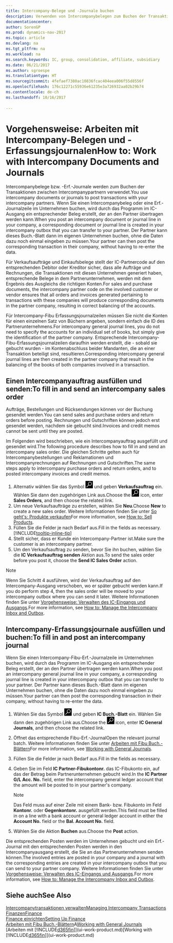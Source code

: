 ```yaml
---
title: Intercompany-Belege und -Journale buchen
description: Verwenden von Intercompanybelegen zum Buchen der Transaktionen zwischen Intercompanypartnern
documentationcenter: 
author: SorenGP
ms.prod: dynamics-nav-2017
ms.topic: article
ms.devlang: na
ms.tgt_pltfrm: na
ms.workload: na
ms.search.keywords: IC, group, consolidation, affiliate, subsidiary
ms.date: 06/21/2017
ms.author: sgroespe
ms.translationtype: HT
ms.sourcegitcommit: 4fefaef7380ac10836fcac404eea006f55d8556f
ms.openlocfilehash: 176c12271c55936e61235e3a726932aa02b29b74
ms.contentlocale: de-ch
ms.lasthandoff: 10/16/2017

---
```

# <a name="how-to-work-with-intercompany-documents-and-journals"></a><span data-ttu-id="00aa1-103">Vorgehensweise: Arbeiten mit Intercompany-Belegen und -Erfassungsjournalen</span><span class="sxs-lookup"><span data-stu-id="00aa1-103">How to: Work with Intercompany Documents and Journals</span></span>
<span data-ttu-id="00aa1-104">Intercompanybelege bzw. -Erf.-Journale werden zum Buchen der Transaktionen zwischen Intercompanypartnern verwendet.</span><span class="sxs-lookup"><span data-stu-id="00aa1-104">You use intercompany documents or journals to post transactions with your intercompany partners.</span></span> <span data-ttu-id="00aa1-105">Wenn Sie einen Intercompanybeleg oder eine Erf.-Journalzeile im Unternehmen buchen, wird durch das Programm im IC-Ausgang ein entsprechender Beleg erstellt, der an den Partner übertragen werden kann.</span><span class="sxs-lookup"><span data-stu-id="00aa1-105">When you post an intercompany document or journal line in your company, a corresponding document or journal line is created in your intercompany outbox that you can transfer to your partner.</span></span> <span data-ttu-id="00aa1-106">Der Partner kann dieses Buch.-Blatt dann im eigenen Unternehmen buchen, ohne die Daten dazu noch einmal eingeben zu müssen.</span><span class="sxs-lookup"><span data-stu-id="00aa1-106">Your partner can then post the corresponding transaction in their company, without having to re-enter the data.</span></span>

<span data-ttu-id="00aa1-107">Für Verkaufsaufträge und Einkaufsbelege stellt der IC-Partnercode auf den entsprechenden Debitor oder Kreditor sicher, dass alle Aufträge und Rechnungen, die Transaktionen mit diesen Unternehmen generiert haben, entsprechende Belege in dem Partnerunternehmen, werden mit dem Ergebnis des Ausgleichs die richtigen Konten.</span><span class="sxs-lookup"><span data-stu-id="00aa1-107">For sales and purchase documents, the intercompany partner code on the involved customer or vendor ensures that all orders and invoices generated pertaining to transactions with these companies will produce corresponding documents in the partner company, resulting in correct balancing of the accounts.</span></span>

<span data-ttu-id="00aa1-108">Für Intercompany-Fibu Erfassungsjournalzeilen müssen Sie nicht die Konten für einen einzelnen Satz von Büchern angeben, sondern einfach die ID des Partnerunternehmens.</span><span class="sxs-lookup"><span data-stu-id="00aa1-108">For intercompany general journal lines, you do not need to specify the accounts for an individual set of books, but simply give the identification of the partner company.</span></span> <span data-ttu-id="00aa1-109">Entsprechende Intercompany-Fibu-Erfassungsjournalzeilen daraufhin werden erstellt, die - sobald sie gebucht wurden - im Kontenabschluss beider Mandanten, die an einer Transaktion beteiligt sind, resultieren.</span><span class="sxs-lookup"><span data-stu-id="00aa1-109">Corresponding intercompany general journal lines are then created in the partner company that result in the balancing of the books of both companies involved in a transaction.</span></span>

## <a name="to-fill-in-and-send-an-intercompany-sales-order"></a><span data-ttu-id="00aa1-110">Einen Intercompanyauftrag ausfüllen und senden:</span><span class="sxs-lookup"><span data-stu-id="00aa1-110">To fill in and send an intercompany sales order</span></span>
<span data-ttu-id="00aa1-111">Aufträge, Bestellungen und Rücksendungen können vor der Buchung gesendet werden.</span><span class="sxs-lookup"><span data-stu-id="00aa1-111">You can send sales and purchase orders and return orders before posting.</span></span> <span data-ttu-id="00aa1-112">Rechnungen und Gutschriften können jedoch erst gesendet werden, nachdem sie gebucht sind.</span><span class="sxs-lookup"><span data-stu-id="00aa1-112">Invoices and credit memos cannot be sent until they are posted.</span></span>

<span data-ttu-id="00aa1-113">Im Folgenden wird beschrieben, wie ein Intercompanyauftrag ausgefüllt und gesendet wird.</span><span class="sxs-lookup"><span data-stu-id="00aa1-113">The following procedure describes how to fill in and send an intercompany sales order.</span></span> <span data-ttu-id="00aa1-114">Die gleichen Schritte gelten auch für Intercompanybestellungen und Reklamationen und Intercompanyrechnungen auf Rechnungen und Gutschriften.</span><span class="sxs-lookup"><span data-stu-id="00aa1-114">The same steps apply to intercompany purchase orders and return orders, and to posted intercompany invoices and credit memos.</span></span>  

1. <span data-ttu-id="00aa1-115">Alternativ wählen Sie das Symbol ![Nach Seite oder Bericht suchen](media/ui-search/search_small.png "Nach Seite oder Bericht suchen") und geben **Verkaufsauftrag** ein. Wählen Sie dann den zugehörigen Link aus.</span><span class="sxs-lookup"><span data-stu-id="00aa1-115">Choose the ![Search for Page or Report](media/ui-search/search_small.png "Search for Page or Report icon") icon, enter **Sales Orders**, and then choose the related link.</span></span>  
2. <span data-ttu-id="00aa1-116">Um neue Verkaufsaufträge zu erstellen, wählen Sie **Neu**.</span><span class="sxs-lookup"><span data-stu-id="00aa1-116">Choose **New** to create a new sales order.</span></span> <span data-ttu-id="00aa1-117">Weitere Informationen finden Sie unter [So geht's: Produkte verkaufen](sales-how-sell-products.md)</span><span class="sxs-lookup"><span data-stu-id="00aa1-117">For more information, see [How to: Sell Products](sales-how-sell-products.md).</span></span>  
3. <span data-ttu-id="00aa1-118">Füllen Sie die Felder je nach Bedarf aus.</span><span class="sxs-lookup"><span data-stu-id="00aa1-118">Fill in the fields as necessary.</span></span> [!INCLUDE[tooltip-inline-tip](includes/tooltip-inline-tip_md.md)]
4. <span data-ttu-id="00aa1-119">Stellt sicher, dass er Kunde ein Intercompany-Partner ist.</span><span class="sxs-lookup"><span data-stu-id="00aa1-119">Make sure the customer is an intercompany partner.</span></span>
5. <span data-ttu-id="00aa1-120">Um den Verkaufsauftrag zu senden, bevor Sie ihn buchen, wählen Sie die **IC Verkaufsauftrag senden** Aktion aus.</span><span class="sxs-lookup"><span data-stu-id="00aa1-120">To send the sales order before you post it, choose the **Send IC Sales Order** action.</span></span>

> [!NOTE]
> <span data-ttu-id="00aa1-121">Wenn Sie Schritt 4 ausführen, wird der Verkaufsauftrag auf den Intercompany-Ausgang verschoben, wo er später gebucht werden kann.</span><span class="sxs-lookup"><span data-stu-id="00aa1-121">If you do perform step 4, then the sales order will be moved to your intercompany outbox where you can send it later.</span></span> <span data-ttu-id="00aa1-122">Weitere Informationen finden Sie unter [Vorgehensweise: Verwalten des IC-Eingangs und Ausgangs](intercompany-how-manage-intercompany-inbox.md).</span><span class="sxs-lookup"><span data-stu-id="00aa1-122">For more information, see [How to: Manage the Intercompany Inbox and Outbox](intercompany-how-manage-intercompany-inbox.md).</span></span>

## <a name="to-fill-in-and-post-an-intercompany-journal"></a><span data-ttu-id="00aa1-123">Intercompany-Erfassungsjournale ausfüllen und buchen:</span><span class="sxs-lookup"><span data-stu-id="00aa1-123">To fill in and post an intercompany journal</span></span>
<span data-ttu-id="00aa1-124">Wenn Sie einen Intercompany-Fibu-Erf.-Journalzeile im Unternehmen buchen, wird durch das Programm im IC-Ausgang ein entsprechender Beleg erstellt, der an den Partner übertragen werden kann.</span><span class="sxs-lookup"><span data-stu-id="00aa1-124">When you post an intercompany general journal line in your company, a corresponding journal line is created in your intercompany outbox that you can transfer to your partner.</span></span> <span data-ttu-id="00aa1-125">Der Partner kann dieses Buch.-Blatt dann im eigenen Unternehmen buchen, ohne die Daten dazu noch einmal eingeben zu müssen.</span><span class="sxs-lookup"><span data-stu-id="00aa1-125">Your partner can then post the corresponding transaction in their company, without having to re-enter the data.</span></span>

1. <span data-ttu-id="00aa1-126">Wählen Sie das Symbol ![Nach Seite oder Bericht suchen](media/ui-search/search_small.png "Nach Seite oder Bericht suchen") und geben **IC Buch.-Blatt** ein. Wählen Sie dann den zugehörigen Link aus.</span><span class="sxs-lookup"><span data-stu-id="00aa1-126">Choose the ![Search for Page or Report](media/ui-search/search_small.png "Search for Page or Report icon") icon, enter **IC General Journals**, and then choose the related link.</span></span>  
2. <span data-ttu-id="00aa1-127">Öffnet das entsprechende Fibu-Erf.-Journal</span><span class="sxs-lookup"><span data-stu-id="00aa1-127">Open the relevant journal batch.</span></span> <span data-ttu-id="00aa1-128">Weitere Informationen finden Sie unter [Arbeiten mit Fibu Buch.-Blättern](ui-work-general-journals.md)</span><span class="sxs-lookup"><span data-stu-id="00aa1-128">For more information, see [Working with General Journals](ui-work-general-journals.md).</span></span>
3. <span data-ttu-id="00aa1-129">Füllen Sie die Felder je nach Bedarf aus.</span><span class="sxs-lookup"><span data-stu-id="00aa1-129">Fill in the fields as necessary.</span></span>
4. <span data-ttu-id="00aa1-130">Geben Sie im Feld **IC Partner-Fibukontonr.** das IC-Fibukonto ein, auf das der Betrag beim Partnerunternehmen gebucht wird.</span><span class="sxs-lookup"><span data-stu-id="00aa1-130">In the **IC Partner G/L Acc. No.** field, enter the intercompany general ledger account that the amount will be posted to in your partner's company.</span></span>

    > [!NOTE]
    > <span data-ttu-id="00aa1-131">Das Feld muss auf einer Zeile mit einem Bank- bzw. Fibukonto im Feld **Kontonr.** oder **Gegenkontonr.** ausgefüllt werden.</span><span class="sxs-lookup"><span data-stu-id="00aa1-131">This field must be filled in on a line with a bank account or general ledger account in either the **Account No.** field or the **Bal. Account No.** field.</span></span>  
5. <span data-ttu-id="00aa1-132">Wählen Sie die Aktion **Buchen** aus.</span><span class="sxs-lookup"><span data-stu-id="00aa1-132">Choose the **Post** action.</span></span>

<span data-ttu-id="00aa1-133">Die entsprechenden Posten werden im Unternehmen gebucht und ein Erf.-Journal mit den entsprechenden Posten werden in den Intercompanyausgang erstellt, die Sie an das Partnerunternehmen senden können.</span><span class="sxs-lookup"><span data-stu-id="00aa1-133">The involved entries are posted in your company and a journal with the corresponding entries are created in your intercompany outbox that you can send to your partner company.</span></span> <span data-ttu-id="00aa1-134">Weitere Informationen finden Sie unter [Vorgehensweise: Verwalten des IC-Eingangs und Ausgangs](intercompany-how-manage-intercompany-inbox.md).</span><span class="sxs-lookup"><span data-stu-id="00aa1-134">For more information, see [How to: Manage the Intercompany Inbox and Outbox](intercompany-how-manage-intercompany-inbox.md).</span></span> 

## <a name="see-also"></a><span data-ttu-id="00aa1-135">Siehe auch</span><span class="sxs-lookup"><span data-stu-id="00aa1-135">See Also</span></span>
[<span data-ttu-id="00aa1-136">Intercompanytransaktionen verwalten</span><span class="sxs-lookup"><span data-stu-id="00aa1-136">Managing Intercompany Transactions</span></span>](intercompany-manage.md)  
[<span data-ttu-id="00aa1-137">Finanzen</span><span class="sxs-lookup"><span data-stu-id="00aa1-137">Finance</span></span>](finance.md)  
[<span data-ttu-id="00aa1-138">Finance einrichten</span><span class="sxs-lookup"><span data-stu-id="00aa1-138">Setting Up Finance</span></span>](finance-setup-finance.md)  
<span data-ttu-id="00aa1-139">[Arbeiten mit Fibu Buch.-Blättern](ui-work-general-journals.md)A</span><span class="sxs-lookup"><span data-stu-id="00aa1-139">[Working with General Journals](ui-work-general-journals.md)</span></span>  
<span data-ttu-id="00aa1-140">[Arbeiten mit [!INCLUDE[d365fin](includes/d365fin_md.md)]](ui-work-product.md)</span><span class="sxs-lookup"><span data-stu-id="00aa1-140">[Working with [!INCLUDE[d365fin](includes/d365fin_md.md)]](ui-work-product.md)</span></span>

